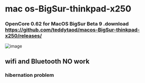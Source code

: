 # mac os-BigSur-thinkpad-x250
### OpenCore 0.62 for MacOS BigSur Beta 9 .download https://github.com/teddytaod/macos-BigSur-thinkpad-x250/releases/


![image](https://github.com/teddytaod/macos-BigSur-thinkpad-x250/blob/master/BigSur-beta6.png)
## wifi and Bluetooth NO work
###  hibernation problem
